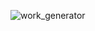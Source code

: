 ![work_generator](https://user-images.githubusercontent.com/88683496/160319102-46f81ebe-432d-4228-9a8a-8a245f564167.gif)
